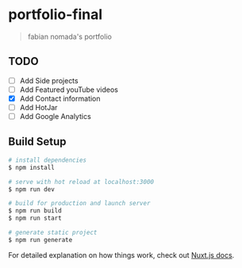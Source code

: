 # portfolio-final

> fabian nomada&#39;s portfolio

## TODO

- [ ] Add Side projects
- [ ] Add Featured youTube videos
- [x] Add Contact information
- [ ] Add HotJar
- [ ] Add Google Analytics

## Build Setup

```bash
# install dependencies
$ npm install

# serve with hot reload at localhost:3000
$ npm run dev

# build for production and launch server
$ npm run build
$ npm run start

# generate static project
$ npm run generate
```

For detailed explanation on how things work, check out [Nuxt.js docs](https://nuxtjs.org).

